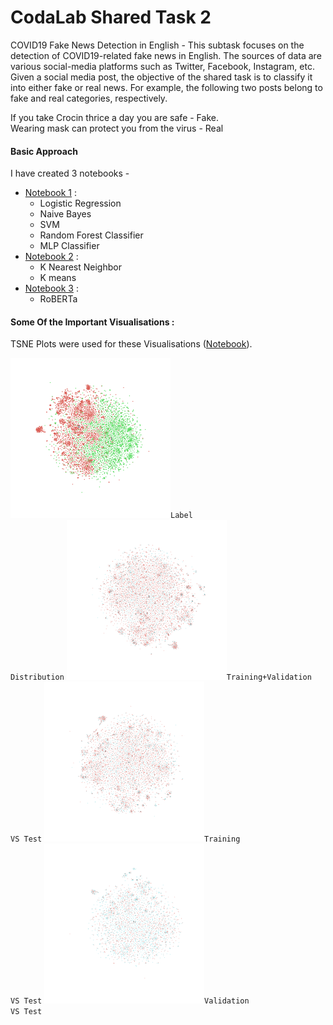 # CodaLab Shared Task 2

COVID19 Fake News Detection in English - This subtask focuses on the detection of COVID19-related fake news in English. The sources of data are various social-media platforms such as Twitter, Facebook, Instagram, etc. Given a social media post, the objective of the shared task is to classify it into either fake or real news. For example, the following two posts belong to fake and real categories, respectively. 

If you take Crocin thrice a day you are safe - Fake.<br/>
Wearing mask can protect you from the virus  - Real

#### Basic Approach
I have created 3 notebooks - 
 -  [Notebook 1](https://github.com/MiHarsh/CodaLab2020/blob/main/Conventional_Approaches.ipynb) :
      - Logistic Regression
      - Naive Bayes
      - SVM
      - Random Forest Classifier
      - MLP Classifier 
 - [Notebook 2](https://github.com/MiHarsh/CodaLab2020/blob/main/Conventional_Approaches_Kmeans_KNN.ipynb) :
      - K Nearest Neighbor
      - K means
 - [Notebook 3](https://github.com/MiHarsh/CodaLab2020/blob/main/Roberta_for_Binary_Classification.ipynb) :
      - RoBERTa


#### Some Of the Important Visualisations :
TSNE Plots were used for these Visualisations ([Notebook](https://github.com/MiHarsh/CodaLab2020/blob/main/visuals/TSNEplotsCodaLab.ipynb)).

<code><a><img height="256" width ="256" src="https://github.com/MiHarsh/CodaLab2020/blob/main/visuals/Test_train_tsne(train%2Bval_vs_labels).png">Label Distribution</a></code>
<code><a><img height="256" width ="256" src="https://github.com/MiHarsh/CodaLab2020/blob/main/visuals/TrainVal_vs_Test_Codalab.png">Training+Validation VS Test</a></code>
<code><a><img height="256" width ="256" src="https://github.com/MiHarsh/CodaLab2020/blob/main/visuals/Train_vs_Test_Codalab.png">Training VS Test</a></code>
<code><a><img height="256" width ="256" src="https://github.com/MiHarsh/CodaLab2020/blob/main/visuals/Val_vs_Test_Codalab.png">Validation VS Test</a></code>
